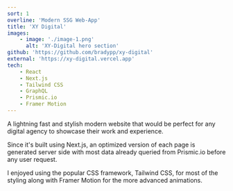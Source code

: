 ```yaml
---
sort: 1
overline: 'Modern SSG Web-App'
title: 'XY Digital'
images:
    - image: './image-1.png'
      alt: 'XY-Digital hero section'
github: 'https://github.com/bradypp/xy-digital'
external: 'https://xy-digital.vercel.app'
tech:
    - React
    - Next.js
    - Tailwind CSS
    - GraphQL
    - Prismic.io
    - Framer Motion
---
```


A lightning fast and stylish modern website that would be perfect for any digital agency to showcase their work and experience.

Since it's built using Next.js, an optimized version of each page is generated server side with most data already queried from Prismic.io before any user request.

I enjoyed using the popular CSS framework, Tailwind CSS, for most of the styling along with Framer Motion for the more advanced animations.
